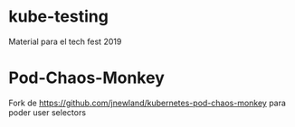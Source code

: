 # kube-testing
Material para el tech fest 2019

# Pod-Chaos-Monkey

Fork de https://github.com/jnewland/kubernetes-pod-chaos-monkey para poder user selectors

